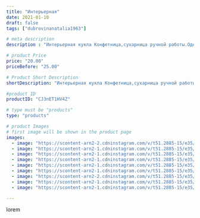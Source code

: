 ```yaml
---
title: "Интерьерная"
date: 2021-01-10
draft: false
tags: ["dubrovinanatalia1963"]

# meta description
description : "Интерьерная кукла Конфетница,сухарница ручной работы.Одежда и салфетка съёмная."

# product Price
price: "20.00"
priceBefore: "25.00"

# Product Short Description
shortDescription: "Интерьерная кукла Конфетница,сухарница ручной работы.Одежда и салфетка съёмная."

#product ID
productID: "CJ3nET1HV4Z"

# type must be "products"
type: "products"

# product Images
# first image will be shown in the product page
images:
  - image: "https://scontent-arn2-2.cdninstagram.com/v/t51.2885-15/e35/137269089_110122004334161_7130256818556299506_n.jpg?_nc_ht=scontent-arn2-2.cdninstagram.com&_nc_cat=105&_nc_ohc=gMcs-Mkey3oAX8NlLfG&se=7&tp=1&oh=313ab44d8ace19b044e002a879a53712&oe=605DADFA&ig_cache_key=MjQ4MzYyNTUzNDY0NTIwOTU1NA%3D%3D.2"
  - image: "https://scontent-arn2-1.cdninstagram.com/v/t51.2885-15/e35/136725490_876452853130427_3130686536624625915_n.jpg?_nc_ht=scontent-arn2-1.cdninstagram.com&_nc_cat=111&_nc_ohc=J109AgWuRd4AX89Gqkv&se=7&tp=1&oh=976291bd41de65bea7d8ced557de0527&oe=605D0473&ig_cache_key=MjQ4MzYyNTUzNDYyMDE2MTI5Mg%3D%3D.2"
  - image: "https://scontent-arn2-1.cdninstagram.com/v/t51.2885-15/e35/137000194_243055830591626_5670231637634191676_n.jpg?_nc_ht=scontent-arn2-1.cdninstagram.com&_nc_cat=102&_nc_ohc=ROCBSfV6KJgAX9A4aW6&se=7&tp=1&oh=5f401ebb10f36f7a62df3850420e5f7f&oe=605A08D0&ig_cache_key=MjQ4MzYyNTUzNDYzNjg2NTM3Mw%3D%3D.2"
  - image: "https://scontent-arn2-1.cdninstagram.com/v/t51.2885-15/e35/136950989_855051121982763_3526974212196268724_n.jpg?_nc_ht=scontent-arn2-1.cdninstagram.com&_nc_cat=103&_nc_ohc=5nJABaZZr04AX8mm9YK&se=7&tp=1&oh=f7d25525b1c80c0fa20ee9e84520e78d&oe=605B49CB&ig_cache_key=MjQ4MzYyNTUzNDcwMzg3Nzk3NQ%3D%3D.2"
  - image: "https://scontent-arn2-1.cdninstagram.com/v/t51.2885-15/e35/136725487_554993888792565_591562054895438427_n.jpg?_nc_ht=scontent-arn2-1.cdninstagram.com&_nc_cat=109&_nc_ohc=CAOGhbtZDEsAX-xQqX-&se=7&tp=1&oh=8426bbd6dd6f9afff4781d3db6df0f3b&oe=605B3EEC&ig_cache_key=MjQ4MzYyNTUzNDY3ODY2MjMwOA%3D%3D.2"
  - image: "https://scontent-arn2-1.cdninstagram.com/v/t51.2885-15/e35/136683740_404630147425459_5342394471621826839_n.jpg?_nc_ht=scontent-arn2-1.cdninstagram.com&_nc_cat=107&_nc_ohc=L-rIXPZf2HEAX9hhNiS&se=7&tp=1&oh=a76dc3885a2ea5552f0cb3464b7ad02a&oe=605D9D31&ig_cache_key=MjQ4MzYyNTUzNDY2MjA1MjY2NA%3D%3D.2"
  - image: "https://scontent-arn2-2.cdninstagram.com/v/t51.2885-15/e35/136671880_166768875202716_2316339935396588019_n.jpg?_nc_ht=scontent-arn2-2.cdninstagram.com&_nc_cat=100&_nc_ohc=g968RmI0NHIAX_0To4v&se=7&tp=1&oh=9a188b1ba047ce7ea012493bf4bc1b3b&oe=605D2559&ig_cache_key=MjQ4MzYyNTUzNDcxMjIwNDg5NQ%3D%3D.2"
  - image: "https://scontent-arn2-1.cdninstagram.com/v/t51.2885-15/e35/136686049_2790747951191446_2356576189579391903_n.jpg?_nc_ht=scontent-arn2-1.cdninstagram.com&_nc_cat=110&_nc_ohc=mgGtoRz_YhgAX8gtUTe&se=7&tp=1&oh=4a2b84460345ee723bd696ee1f41dec4&oe=605C7379&ig_cache_key=MjQ4MzYyNTUzNDY5NTYzMDEyNA%3D%3D.2"
  - image: "https://scontent-arn2-1.cdninstagram.com/v/t51.2885-15/e35/137643254_1928226413983749_7658554798576985293_n.jpg?_nc_ht=scontent-arn2-1.cdninstagram.com&_nc_cat=109&_nc_ohc=4aHa_CsWePUAX_R9yxV&se=7&tp=1&oh=f0d1c0f3c6afa1cdb32164aba5bd8f47&oe=605A5859&ig_cache_key=MjQ4MzYyNTUzNDY4NzE0NTkxMg%3D%3D.2"

---
```

lorem

